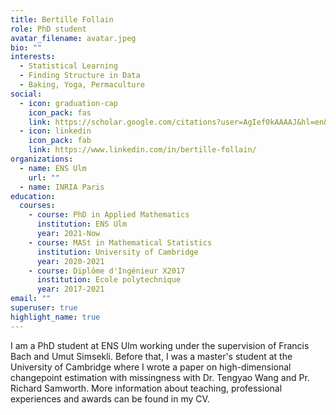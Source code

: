 ```yaml
---
title: Bertille Follain
role: PhD student
avatar_filename: avatar.jpeg
bio: ""
interests:
  - Statistical Learning
  - Finding Structure in Data
  - Baking, Yoga, Permaculture
social:
  - icon: graduation-cap
    icon_pack: fas
    link: https://scholar.google.com/citations?user=AgIef0kAAAAJ&hl=en&oi=ao
  - icon: linkedin
    icon_pack: fab
    link: https://www.linkedin.com/in/bertille-follain/
organizations:
  - name: ENS Ulm
    url: ""
  - name: INRIA Paris
education:
  courses:
    - course: PhD in Applied Mathematics
      institution: ENS Ulm
      year: 2021-Now
    - course: MASt in Mathematical Statistics
      institution: University of Cambridge
      year: 2020-2021
    - course: Diplôme d'Ingénieur X2017
      institution: Ecole polytechnique
      year: 2017-2021
email: ""
superuser: true
highlight_name: true
---
```

I am a PhD student at ENS Ulm working under the supervision of Francis Bach and Umut Simsekli. Before that, I was a master's student at the University of Cambridge where I wrote a paper on high-dimensional changepoint estimation with missingness with Dr. Tengyao Wang and Pr. Richard Samworth. More information about teaching, professional experiences and awards can be found in my CV.  

